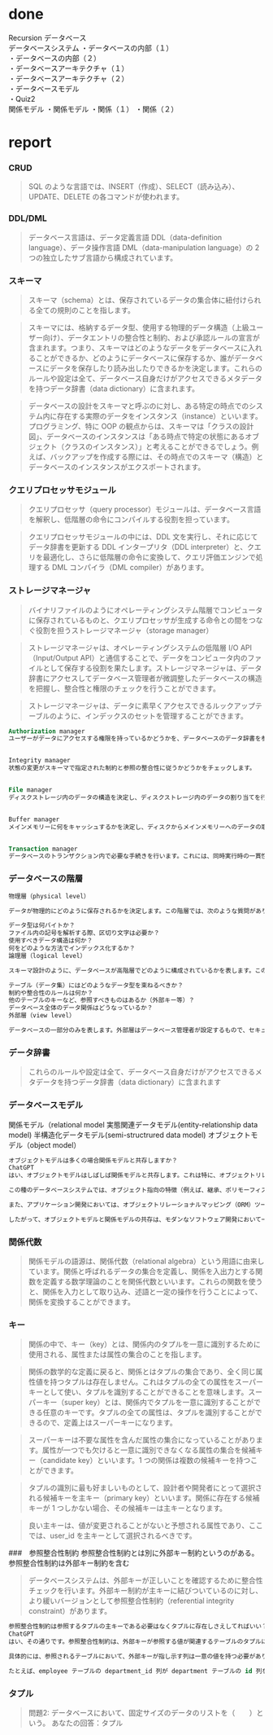 # done
Recursion データベース</br>
データベースシステム
・データベースの内部（１）</br>
・データベースの内部（２）</br>
・データベースアーキテクチャ（１）</br>
・データベースアーキテクチャ（２）</br>
・データベースモデル</br>
・Quiz2</br>
関係モデル
・関係モデル
・関係（１）
・関係（２）


# report
### CRUD
>SQL のような言語では、INSERT（作成）、SELECT（読み込み）、UPDATE、DELETE の各コマンドが使われます。

### DDL/DML
>データベース言語は、データ定義言語 DDL（data-definition language）、データ操作言語 DML（data-manipulation language）の 2 つの独立したサブ言語から構成されています。

### スキーマ
>スキーマ（schema）とは、保存されているデータの集合体に紐付けられる全ての規則のことを指します。

>スキーマには、格納するデータ型、使用する物理的データ構造（上級ユーザー向け）、データエントリの整合性と制約、および承認ルールの宣言が含まれます。つまり、スキーマはどのようなデータをデータベースに入れることができるか、どのようにデータベースに保存するか、誰がデータベースにデータを保存したり読み出したりできるかを決定します。これらのルールや設定は全て、データベース自身だけがアクセスできるメタデータを持つデータ辞書（data dictionary）に含まれます。

>データベースの設計をスキーマと呼ぶのに対し、ある特定の時点でのシステム内に存在する実際のデータをインスタンス（instance）といいます。プログラミング、特に OOP の観点からは、スキーマは「クラスの設計図」、データベースのインスタンスは「ある時点で特定の状態にあるオブジェクト（クラスのインスタンス）」と考えることができるでしょう。例えば、バックアップを作成する際には、その時点でのスキーマ（構造）とデータベースのインスタンスがエクスポートされます。

### クエリプロセッサモジュール
>クエリプロセッサ（query processor）モジュールは、データベース言語を解釈し、低階層の命令にコンパイルする役割を担っています。

>クエリプロセッサモジュールの中には、DDL 文を実行し、それに応じてデータ辞書を更新する DDL インタープリタ（DDL interpreter）と、クエリを最適化し、さらに低階層の命令に変換して、クエリ評価エンジンで処理する DML コンパイラ（DML compiler）があります。

### ストレージマネージャ
>バイナリファイルのようにオペレーティングシステム階層でコンピュータに保存されているものと、クエリプロセッサが生成する命令との間をつなぐ役割を担うストレージマネージャ（storage manager）

>ストレージマネージャは、オペレーティングシステムの低階層 I/O API（Input/Output API）と通信することで、データをコンピュータ内のファイルとして保存する役割を果たします。ストレージマネージャは、データ辞書にアクセスしてデータベース管理者が微調整したデータベースの構造を把握し、整合性と権限のチェックを行うことができます。

>ストレージマネージャは、データに素早くアクセスできるルックアップテーブルのように、インデックスのセットを管理することができます。

```sql
Authorization manager
ユーザーがデータにアクセスする権限を持っているかどうかを、データベースのデータ辞書を参照してチェックします。


Integrity manager
状態の変更がスキーマで指定された制約と参照の整合性に従うかどうかをチェックします。


File manager
ディスクストレージ内のデータの構造を決定し、ディスクストレージ内のデータの割り当てを行います。


Buffer manager
メインメモリーに何をキャッシュするかを決定し、ディスクからメインメモリーへのデータの取り込みを行います。


Transaction manager
データベースのトランザクション内で必要な手続きを行います。これには、同時実行時の一貫性の維持、ロールバックの仕組み、原子性のルールの適用等が含まれます。リレーショナルデータベースでは、ACID （原子性、一貫性、独立性、永続性） ルールが適用されます。
```

### データベースの階層
```java
物理層（physical level）

データが物理的にどのように保存されるかを決定します。この階層では、次のような質問があります。

データ型は何バイトか？
ファイル内の記号を解析する際、区切り文字は必要か？
使用すべきデータ構造は何か？
何をどのような方法でインデックス化するか？
論理層（logical level）

スキーマ設計のように、データベースが高階層でどのように構成されているかを表します。この階層では、次のような質問があります。

テーブル（データ集）にはどのようなデータ型を束ねるべきか？
制約や整合性のルールは何か？
他のテーブルのキーなど、参照すべきものはあるか（外部キー等）？
データベース全体のデータ関係はどうなっているか？
外部層（view level）

データベースの一部分のみを表します。外部層はデータベース管理者が設定するもので、セキュリティ上の目的や複雑度を軽減するためのものです。アプリケーションの一部や開発者は、大規模なアプリケーションのデータベース設計全体のうち、ごく一部だけを知っていれば問題ありません。
```

### データ辞書
>これらのルールや設定は全て、データベース自身だけがアクセスできるメタデータを持つデータ辞書（data dictionary）に含まれます

### データベースモデル
関係モデル（relational model
実態関連データモデル(entity-relationship data model)
半構造化データモデル(semi-structrured data model)
オブジェクトモデル（object model）

```sql
オブジェクトモデルは多くの場合関係モデルと共存しますか？
ChatGPT
はい、オブジェクトモデルはしばしば関係モデルと共存します。これは特に、オブジェクトリレーショナルデータベース管理システム（ORDBMS）で顕著です。ORDBMSは、関係モデルの堅牢さとオブジェクト指向プログラミングの柔軟性を組み合わせたシステムです。

この種のデータベースシステムでは、オブジェクト指向の特徴（例えば、継承、ポリモーフィズム、複合データタイプ）が、従来の関係データベースの機能（例えば、テーブル、行、列、SQLクエリ）と一緒に提供されます。これにより、開発者は複雑なデータ型をより自然に表現することができ、データベースに格納されるオブジェクトがアプリケーションのオブジェクトとより密接にマッピングされるようになります。

また、アプリケーション開発においては、オブジェクトリレーショナルマッピング（ORM）ツールがよく使用されます。ORMは、オブジェクトモデルと関係モデルとの間にあるミスマッチを解決するための技術です。ORMを使うと、プログラマはオブジェクト指向の言語で書かれたコードを、関係データベースに保存されたデータと透過的にやり取りできるようになります。

したがって、オブジェクトモデルと関係モデルの共存は、モダンなソフトウェア開発において一般的な実践です。
```

### 関係代数
>関係モデルの語源は、関係代数（relational algebra）という用語に由来しています。関係と呼ばれるデータの集合を定義し、関係を入出力とする関数を定義する数学理論のことを関係代数といいます。これらの関数を使うと、関係を入力として取り込み、述語と一定の操作を行うことによって、関係を変換することができます。

### キー
>関係の中で、キー（key）とは、関係内のタプルを一意に識別するために使用される、属性または属性の集合のことを指します。

>関係の数学的な定義に戻ると、関係とはタプルの集合であり、全く同じ属性値を持つタプルは存在しません。これはタプルの全ての属性をスーパーキーとして使い、タプルを識別することができることを意味します。スーパーキー（super key）とは、関係内でタプルを一意に識別することができる任意のキーです。タプルの全ての属性は、タプルを識別することができるので、定義上はスーパーキーになります。

>スーパーキーは不要な属性を含んだ属性の集合になっていることがあります。属性が一つでも欠けると一意に識別できなくなる属性の集合を候補キー（candidate key）といいます。1 つの関係は複数の候補キーを持つことができます。


>タプルの識別に最も好ましいものとして、設計者や開発者にとって選択される候補キーを主キー（primary key）といいます。関係に存在する候補キーが 1 つしかない場合、その候補キーは主キーとなります。

>良い主キーは、値が変更されることがないと予想される属性であり、ここでは、user_id を主キーとして選択されるべきです。

###　参照整合性制約
参照整合性制約とは別に外部キー制約というのがある。</br>
参照整合性制約は外部キー制約を含む</br>

>データベースシステムは、外部キーが正しいことを確認するために整合性チェックを行います。外部キー制約が主キーに結びついているのに対し、より緩いバージョンとして参照整合性制約（referential integrity constraint）があります。
```sql
参照整合性制約は参照するタプルの主キーである必要はなくタプルに存在しさえしてればいい？
ChatGPT
はい、その通りです。参照整合性制約は、外部キーが参照する値が関連するテーブルのタプルに存在することを保証するものですが、必ずしも主キーである必要はありません。ただし、通常は主キーや候補キー（そのテーブル内で一意の値を保持する属性のセット）が使用されます。

具体的には、参照されるテーブルにおいて、外部キーが指し示す列は一意の値を持つ必要があります。これは通常、主キーまたはユニーク制約がある列によって保証されます。これにより、データの一貫性が維持され、不正なデータが挿入されることを防ぎます。

たとえば、employee テーブルの department_id 列が department テーブルの id 列を参照する外部キーだとしたら、department テーブルの id 列にはユニーク制約（一意性制約）が設定されている必要がありますが、それが主キーであるかどうかは必須ではありません。重要なのは、参照される側の id 値がユニークであることです。


```

### タプル
>問題2: データベースにおいて、固定サイズのデータのリストを（　　）という。
>あなたの回答：タプル